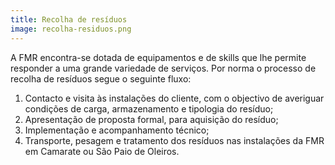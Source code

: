 ```yaml
---
title: Recolha de resíduos
image: recolha-residuos.png
---
```


A FMR encontra-se dotada de equipamentos e de skills que lhe permite responder a uma grande variedade de serviços. Por norma o processo de recolha de resíduos segue o seguinte fluxo:

1. Contacto e visita às instalações do cliente, com o objectivo de averiguar condições de carga, armazenamento e tipologia do resíduo;
2. Apresentação de proposta formal, para aquisição do resíduo;
3. Implementação e acompanhamento técnico;
4. Transporte, pesagem e tratamento dos resíduos nas instalações da FMR em Camarate ou São Paio de Oleiros.
